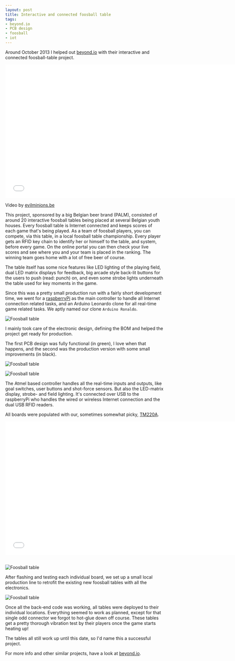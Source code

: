 ```yaml
---
layout: post
title: Interactive and connected foosball table
tags:
- beyond.io
- PCB design
- foosball
- iot
---
```



Around October 2013 I helped out [beyond.io](http://beyond.io) with their interactive and connected foosball-table project.


<div class="post-videoWrapper"><iframe src="//player.vimeo.com/video/76803848?title=0&byline=0&portrait=0" width="740" height="425" frameborder="0" title="Urban Crafts Kicker" webkitallowfullscreen mozallowfullscreen allowfullscreen></iframe></div>

<!--more-->

Video by [evilminions.be](http://www.evilminions.be/)

This project, sponsored by a big Belgian beer brand (PALM), consisted of around 20 interactive foosball tables being placed at several Belgian youth houses. Every foosball table is Internet connected and keeps scores of each game that's being played. As a team of foosball players, you can compete, via this table, in a local foosball table championship. Every player gets an RFID key chain to identify her or himself to the table, and system, before every game. On the online portal you can then check your live scores and see where you and your team is placed in the ranking. The winning team goes home with a lot of free beer of course.

The table itself has some nice features like LED lighting of the playing field, dual LED matrix displays for feedback, big arcade style back-lit buttons for the users to push (read: punch) on, and even some strobe lights underneath the table used for key moments in the game.

Since this was a pretty small production run with a fairly short development time, we went for a [raspberryPi](http://www.raspberrypi.org/) as the main controller to handle all Internet connection related tasks, and an Arduino Leonardo clone for all real-time game related tasks. We aptly named our clone `Arduino Ronaldo`.

![Foosball table](/images/2014-10-29-Interactive-and-connected-foosball-table-1.jpg)

I mainly took care of the electronic design, defining the BOM and helped the project get ready for production.

The first PCB design was fully functional (in green), I love when that happens, and the second was the production version with some small improvements (in black).

![Foosball table](/images/2014-10-29-Interactive-and-connected-foosball-table-3.jpg)

![Foosball table](/images/2014-10-29-Interactive-and-connected-foosball-table-4.jpg)

The Atmel based controller handles all the real-time inputs and outputs, like goal switches, user buttons and shot-force sensors. But also the LED-matrix display, strobe- and field lighting. It's connected over USB to the raspberryPi who handles the wired or wireless Internet connection and the dual USB RFID readers.

All boards were populated with our, sometimes somewhat picky, [TM220A](http://www.neodentech.com/bbx/996360-996360.html?id=26798&pid=761184).

<div class="post-videoWrapper"><iframe src="//player.vimeo.com/video/74738858?title=0&byline=0&portrait=0" width="740" height="425" frameborder="0" title="Urban Crafts Kicker" webkitallowfullscreen mozallowfullscreen allowfullscreen></iframe></div>

<br />

![Foosball table](/images/2014-10-29-Interactive-and-connected-foosball-table-5.jpg)

After flashing and testing each individual board, we set up a small local production line to retrofit the existing new foosball tables with all the electronics.

![Foosball table](/images/2014-10-29-Interactive-and-connected-foosball-table-2.jpg)

Once all the back-end code was working, all tables were deployed to their individual locations. Everything seemed to work as planned, except for that single odd connector we forgot to hot-glue down off course. These tables get a pretty thorough vibration test by their players once the game starts heating up!

The tables all still work up until this date, so I'd name this a successful project.

For more info and other similar projects, have a look at [beyond.io](http://beyond.io).

<!-- Client: [urbancrafts.tv](http://urbancrafts.tv) (PALM) which is a concept of [trendwolves.com](http://trendwolves.com) -->
